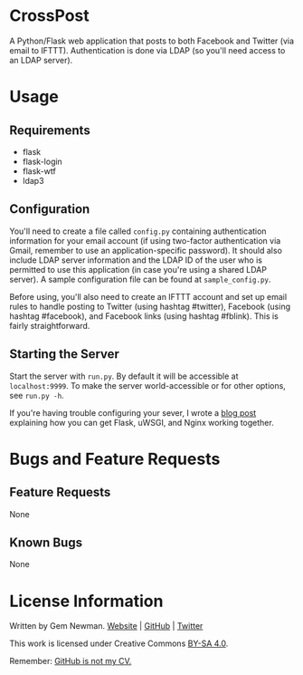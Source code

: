 CrossPost
=========

A Python/Flask web application that posts to both Facebook and Twitter (via email to
IFTTT). Authentication is done via LDAP (so you'll need access to an LDAP server).

Usage
=====

Requirements
------------

* flask
* flask-login
* flask-wtf
* ldap3

Configuration
-------------

You'll need to create a file called `config.py` containing authentication information for
your email account (if using two-factor authentication via Gmail, remember to use an
application-specific password). It should also include LDAP server information and the
LDAP ID of the user who is permitted to use this application (in case you're using a
shared LDAP server). A sample configuration file can be found at `sample_config.py`.

Before using, you'll also need to create an IFTTT account and set up email rules to handle
posting to Twitter (using hashtag #twitter), Facebook (using hashtag #facebook), and
Facebook links (using hashtag #fblink). This is fairly straightforward.

Starting the Server
-------------------

Start the server with `run.py`. By default it will be accessible at `localhost:9999`. To
make the server world-accessible or for other options, see `run.py -h`.

If you're having trouble configuring your sever, I wrote a
[blog post](http://blog.spurll.com/2015/02/configuring-flask-uwsgi-and-nginx.html)
explaining how you can get Flask, uWSGI, and Nginx working together.

Bugs and Feature Requests
=========================

Feature Requests
----------------

None

Known Bugs
----------

None

License Information
===================

Written by Gem Newman. [Website](http://spurll.com) | [GitHub](https://github.com/spurll/) | [Twitter](https://twitter.com/spurll)

This work is licensed under Creative Commons [BY-SA 4.0](http://creativecommons.org/licenses/by-sa/4.0/).

Remember: [GitHub is not my CV.](https://blog.jcoglan.com/2013/11/15/why-github-is-not-your-cv/)
